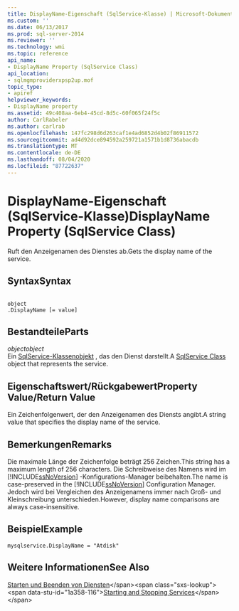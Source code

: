 ```yaml
---
title: DisplayName-Eigenschaft (SqlService-Klasse) | Microsoft-Dokumentation
ms.custom: ''
ms.date: 06/13/2017
ms.prod: sql-server-2014
ms.reviewer: ''
ms.technology: wmi
ms.topic: reference
api_name:
- DisplayName Property (SqlService Class)
api_location:
- sqlmgmproviderxpsp2up.mof
topic_type:
- apiref
helpviewer_keywords:
- DisplayName property
ms.assetid: 49c408aa-6eb4-45cd-8d5c-60f065f24f5c
author: CarlRabeler
ms.author: carlrab
ms.openlocfilehash: 147fc298d6d263caf1e4ad6852d4b02f86911572
ms.sourcegitcommit: ad4d92dce894592a259721a1571b1d8736abacdb
ms.translationtype: MT
ms.contentlocale: de-DE
ms.lasthandoff: 08/04/2020
ms.locfileid: "87722637"
---
```

# <a name="displayname-property-sqlservice-class"></a><span data-ttu-id="1a358-102">DisplayName-Eigenschaft (SqlService-Klasse)</span><span class="sxs-lookup"><span data-stu-id="1a358-102">DisplayName Property (SqlService Class)</span></span>
  <span data-ttu-id="1a358-103">Ruft den Anzeigenamen des Dienstes ab.</span><span class="sxs-lookup"><span data-stu-id="1a358-103">Gets the display name of the service.</span></span>  
  
## <a name="syntax"></a><span data-ttu-id="1a358-104">Syntax</span><span class="sxs-lookup"><span data-stu-id="1a358-104">Syntax</span></span>  
  
```  
  
object  
.DisplayName [= value]  
```  
  
## <a name="parts"></a><span data-ttu-id="1a358-105">Bestandteile</span><span class="sxs-lookup"><span data-stu-id="1a358-105">Parts</span></span>  
 <span data-ttu-id="1a358-106">*object*</span><span class="sxs-lookup"><span data-stu-id="1a358-106">*object*</span></span>  
 <span data-ttu-id="1a358-107">Ein [SqlService-Klassenobjekt](sqlservice-class.md) , das den Dienst darstellt.</span><span class="sxs-lookup"><span data-stu-id="1a358-107">A [SqlService Class](sqlservice-class.md) object that represents the service.</span></span>  
  
## <a name="property-valuereturn-value"></a><span data-ttu-id="1a358-108">Eigenschaftswert/Rückgabewert</span><span class="sxs-lookup"><span data-stu-id="1a358-108">Property Value/Return Value</span></span>  
 <span data-ttu-id="1a358-109">Ein Zeichenfolgenwert, der den Anzeigenamen des Diensts angibt.</span><span class="sxs-lookup"><span data-stu-id="1a358-109">A string value that specifies the display name of the service.</span></span>  
  
## <a name="remarks"></a><span data-ttu-id="1a358-110">Bemerkungen</span><span class="sxs-lookup"><span data-stu-id="1a358-110">Remarks</span></span>  
 <span data-ttu-id="1a358-111">Die maximale Länge der Zeichenfolge beträgt 256 Zeichen.</span><span class="sxs-lookup"><span data-stu-id="1a358-111">This string has a maximum length of 256 characters.</span></span> <span data-ttu-id="1a358-112">Die Schreibweise des Namens wird im [!INCLUDE[ssNoVersion](../../../includes/ssnoversion-md.md)] -Konfigurations-Manager beibehalten.</span><span class="sxs-lookup"><span data-stu-id="1a358-112">The name is case-preserved in the [!INCLUDE[ssNoVersion](../../../includes/ssnoversion-md.md)] Configuration Manager.</span></span> <span data-ttu-id="1a358-113">Jedoch wird bei Vergleichen des Anzeigenamens immer nach Groß- und Kleinschreibung unterschieden.</span><span class="sxs-lookup"><span data-stu-id="1a358-113">However, display name comparisons are always case-insensitive.</span></span>  
  
## <a name="example"></a><span data-ttu-id="1a358-114">Beispiel</span><span class="sxs-lookup"><span data-stu-id="1a358-114">Example</span></span>  
  
```  
mysqlservice.DisplayName = "Atdisk"  
```  
  
## <a name="see-also"></a><span data-ttu-id="1a358-115">Weitere Informationen</span><span class="sxs-lookup"><span data-stu-id="1a358-115">See Also</span></span>  
 <span data-ttu-id="1a358-116">[Starten und Beenden von Diensten](https://technet.microsoft.com/library/ms174886\(v=sql.105\).aspx)</span><span class="sxs-lookup"><span data-stu-id="1a358-116">[Starting and Stopping Services](https://technet.microsoft.com/library/ms174886\(v=sql.105\).aspx)</span></span>  
  
  
